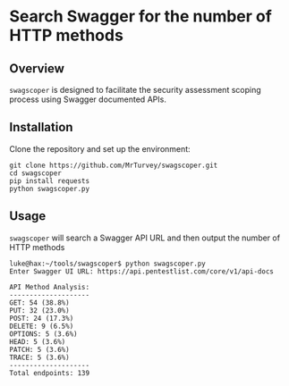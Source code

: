 # Search Swagger for the number of HTTP methods

## Overview

`swagscoper` is designed to facilitate the security assessment scoping process using Swagger documented APIs.

## Installation

Clone the repository and set up the environment:
```
git clone https://github.com/MrTurvey/swagscoper.git
cd swagscoper
pip install requests
python swagscoper.py
```

## Usage
`swagscoper` will search a Swagger API URL and then output the number of HTTP methods

```
luke@hax:~/tools/swagscoper$ python swagscoper.py 
Enter Swagger UI URL: https://api.pentestlist.com/core/v1/api-docs

API Method Analysis:
--------------------
GET: 54 (38.8%)
PUT: 32 (23.0%)
POST: 24 (17.3%)
DELETE: 9 (6.5%)
OPTIONS: 5 (3.6%)
HEAD: 5 (3.6%)
PATCH: 5 (3.6%)
TRACE: 5 (3.6%)
--------------------
Total endpoints: 139 
```